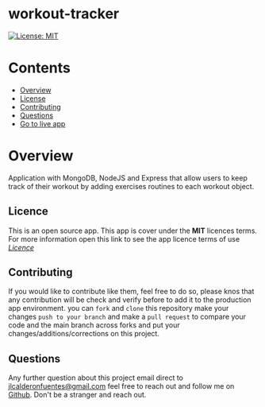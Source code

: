# workout-tracker
[![License: MIT](https://img.shields.io/badge/License-MIT-yellow.svg)](https://opensource.org/licenses/MIT)

# Contents
* [Overview](#Overview)
* [License](#License)
* [Contributing](#Contributing)
* [Questions](#Questions)
* [Go to live app](https://powerful-springs-51158.herokuapp.com/)

# Overview
Application with MongoDB, NodeJS and Express that allow users to keep track of their workout by adding exercises routines to each workout object.

## Licence
This is an open source app. This app is cover under the **MIT** licences terms. For more information open this link to see the app licence terms of use [*Licence*](https://opensource.org/licenses/MIT)

## Contributing
If you would like to contribute like them, feel free to do so, please knos that any contribution will be check and verify before to add it to the production app environment. you can `fork` and `clone` this repository make your changes `push to your branch` and make a `pull request` to compare your code and the main branch across forks and put your changes/additions/corrections on this project.

## Questions
Any further question about this project email direct to <jlcalderonfuentes@gmail.com> feel free to reach out and follow me on [Github](https://github.com/jlcalderon). Don't be a stranger and reach out.